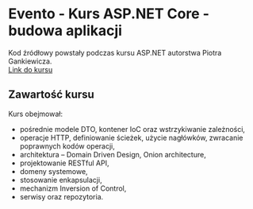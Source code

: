 # Evento - Kurs **ASP.NET Core - budowa aplikacji**

Kod źródłowy powstały podczas kursu ASP.NET autorstwa Piotra Gankiewicza. </br>
[Link do kursu](https://strefakursow.pl/kursy/programowanie/asp_net_core_-_budowa_aplikacji.html)

## Zawartość kursu

Kurs obejmował: 
- pośrednie modele DTO, kontener IoC oraz wstrzykiwanie zależności,
- operacje HTTP, definiowanie ścieżek, użycie nagłówków, zwracanie poprawnych kodów operacji,
- architektura – Domain Driven Design, Onion architecture,
- projektowanie RESTful API,
- domeny systemowe,
- stosowanie enkapsulacji,
- mechanizm Inversion of Control,
- serwisy oraz repozytoria.
